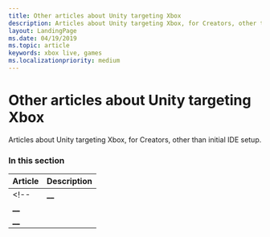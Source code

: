 ```yaml
---
title: Other articles about Unity targeting Xbox
description: Articles about Unity targeting Xbox, for Creators, other than initial IDE setup.
layout: LandingPage
ms.date: 04/19/2019
ms.topic: article
keywords: xbox live, games
ms.localizationpriority: medium
---
```


# Other articles about Unity targeting Xbox

Articles about Unity targeting Xbox, for Creators, other than initial IDE setup.


### In this section

| Article | Description |
|---------|-------------|
<!-- | [__](__) |  |
| [__](__) |  |
| [__](__) |  | -->
